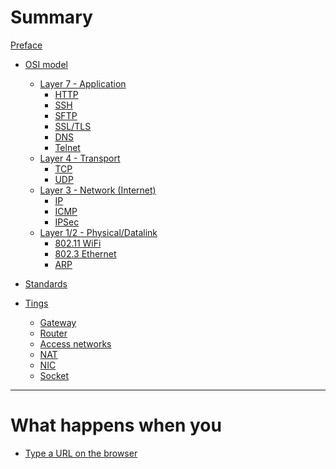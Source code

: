 # Summary

[Preface](./preface.md)

- [OSI model](./osi-model.md)
    - [Layer 7 - Application](./layer-7.md)
        - [HTTP](./http.md) 
        - [SSH](./ssh.md)
        - [SFTP]()
        - [SSL/TLS](./ssl.md)
        - [DNS](./dns.md)
        - [Telnet](./telnet.md)
    - [Layer 4 - Transport]()
        - [TCP]()
        - [UDP](./udp.md)
    - [Layer 3 - Network (Internet)]()
        - [IP]()
        - [ICMP](./icmp.md)
        - [IPSec](./ipsec.md)
    - [Layer 1/2 - Physical/Datalink](./layer-1.md)
        - [802.11 WiFi]()
        - [802.3 Ethernet]()
        - [ARP](./arp.md)

- [Standards](./standards.md)

- [Tings]()
    - [Gateway]()
    - [Router]()
    - [Access networks](./access-networks.md)
    - [NAT]()
    - [NIC]()
    - [Socket](./socket.md)

---

# What happens when you

- [Type a URL on the browser](./what-happens.md)
